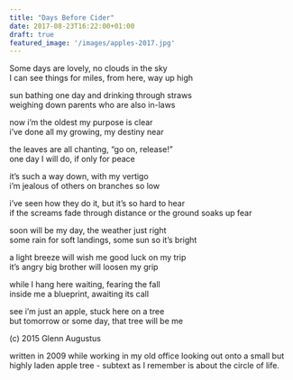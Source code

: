 ```yaml
---
title: "Days Before Cider"
date: 2017-08-23T16:22:00+01:00
draft: true
featured_image: '/images/apples-2017.jpg'
---
```


Some days are lovely, no clouds in the sky  
I can see things for miles, from here, way up high

sun bathing one day and drinking through straws  
weighing down parents who are also in-laws

now i’m the oldest my purpose is clear  
i’ve done all my growing, my destiny near

the leaves are all chanting, “go on, release!”  
one day I will do, if only for peace

it’s such a way down, with my vertigo  
i’m jealous of others on branches so low

i’ve seen how they do it, but it’s so hard to hear  
if the screams fade through distance or the ground soaks up fear

soon will be my day, the weather just right  
some rain for soft landings, some sun so it’s bright

a light breeze will wish me good luck on my trip  
it’s angry big brother will loosen my grip

while I hang here waiting, fearing the fall  
inside me a blueprint, awaiting its call

see i’m just an apple, stuck here on a tree  
but tomorrow or some day, that tree will be me

(c) 2015 Glenn Augustus

written in 2009 while working in my old office looking out onto a small but highly laden apple tree - subtext as I remember is about the circle of life.
